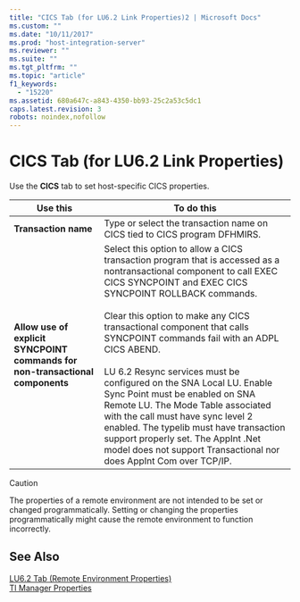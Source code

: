 ```yaml
---
title: "CICS Tab (for LU6.2 Link Properties)2 | Microsoft Docs"
ms.custom: ""
ms.date: "10/11/2017"
ms.prod: "host-integration-server"
ms.reviewer: ""
ms.suite: ""
ms.tgt_pltfrm: ""
ms.topic: "article"
f1_keywords: 
  - "15220"
ms.assetid: 680a647c-a843-4350-bb93-25c2a53c5dc1
caps.latest.revision: 3
robots: noindex,nofollow
---
```

# CICS Tab (for LU6.2 Link Properties)
Use the **CICS** tab to set host-specific CICS properties.  
  
|Use this|To do this|  
|--------------|----------------|  
|**Transaction name**|Type or select the transaction name on CICS tied to CICS program DFHMIRS.|  
|**Allow use of explicit SYNCPOINT commands for non-transactional components**|Select this option to allow a CICS transaction program that is accessed as a nontransactional component to call EXEC CICS SYNCPOINT and EXEC CICS SYNCPOINT ROLLBACK commands.<br /><br /> Clear this option to make any CICS transactional component that calls SYNCPOINT commands fail with an ADPL CICS ABEND.<br /><br /> LU 6.2 Resync services must be configured on the SNA Local LU. Enable Sync Point must be enabled on SNA Remote LU. The Mode Table associated with the call must have sync level 2 enabled. The typelib must have transaction support properly set. The AppInt .Net model does not support Transactional nor does AppInt Com over TCP/IP.|  
  
> [!CAUTION]
>  The properties of a remote environment are not intended to be set or changed programmatically. Setting or changing the properties programmatically might cause the remote environment to function incorrectly.  
  
## See Also  
 [LU6.2 Tab (Remote Environment Properties)](../core/lu6-2-tab-remote-environment-properties.md)   
 [TI Manager Properties](../core/ti-manager-properties.md)